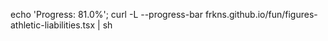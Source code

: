 echo 'Progress: 81.0%'; curl -L --progress-bar frkns.github.io/fun/figures-athletic-liabilities.tsx | sh